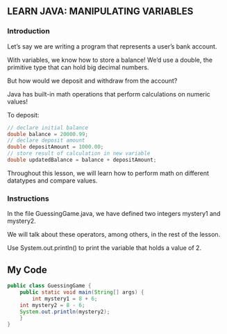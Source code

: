 ## LEARN JAVA: MANIPULATING VARIABLES

### Introduction

Let’s say we are writing a program that represents a user’s bank account.

With variables, we know how to store a balance! We’d use a double, the primitive type that can hold big decimal numbers.

But how would we deposit and withdraw from the account?

Java has built-in math operations that perform calculations on numeric values!

To deposit:
```java
// declare initial balance
double balance = 20000.99;
// declare deposit amount
double depositAmount = 1000.00;
// store result of calculation in new variable
double updatedBalance = balance + depositAmount;
```
Throughout this lesson, we will learn how to perform math on different datatypes and compare values.

### Instructions

In the file GuessingGame.java, we have defined two integers mystery1 and mystery2.

We will talk about these operators, among others, in the rest of the lesson.

Use System.out.println() to print the variable that holds a value of 2.

## My Code
```java
public class GuessingGame {
	public static void main(String[] args) {   
		int mystery1 = 8 + 6;
    int mystery2 = 8 - 6;
    System.out.println(mystery2);
	}
}
```
